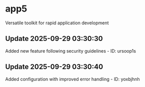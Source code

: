 # app5
Versatile toolkit for rapid application development

## Update 2025-09-29 03:30:30
Added new feature following security guidelines - ID: ursoop1s


## Update 2025-09-29 03:30:40
Added configuration with improved error handling - ID: yoxbjhnh

